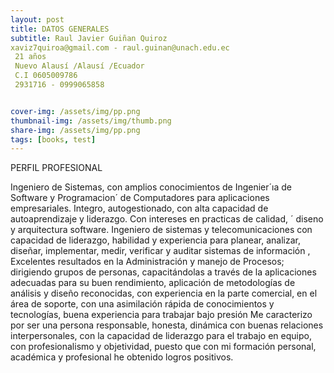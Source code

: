 ```yaml
---
layout: post
title: DATOS GENERALES
subtitle: Raul Javier Guiñan Quiroz
xaviz7quiroa@gmail.com - raul.guinan@unach.edu.ec
 21 años
 Nuevo Alausí /Alausí /Ecuador
 C.I 0605009786
 2931716 - 0999065858


cover-img: /assets/img/pp.png
thumbnail-img: /assets/img/thumb.png
share-img: /assets/img/pp.png
tags: [books, test]
---
```


PERFIL PROFESIONAL

Ingeniero de Sistemas, con amplios conocimientos de Ingenier´ıa de Software y Programacion´ de Computadores para aplicaciones empresariales.
Integro, autogestionado, con alta capacidad de autoaprendizaje y liderazgo. Con intereses en practicas de calidad, ´ diseno y arquitectura software.
Ingeniero de sistemas y telecomunicaciones con capacidad de liderazgo, habilidad y experiencia para
planear, analizar, diseñar, implementar, medir, verificar y auditar sistemas de información , Excelentes
resultados en la Administración y manejo de Procesos; dirigiendo grupos de personas, capacitándolas a
través de la aplicaciones adecuadas para su buen rendimiento, aplicación de metodologías de análisis y
diseño reconocidas, con experiencia en la parte comercial, en el área de soporte, con una asimilación
rápida de conocimientos y tecnologías, buena experiencia para trabajar bajo presión
Me caracterizo por ser una persona responsable, honesta, dinámica con buenas relaciones interpersonales,
con la capacidad de liderazgo para el trabajo en equipo, con profesionalismo y objetividad, puesto que con
mi formación personal, académica y profesional he obtenido logros positivos.

